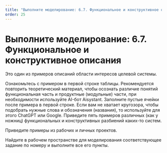 ```yaml
---
title: "Выполните моделирование: 6.7. Функциональное и конструктивное описания"
order: 25
---
```


# Выполните моделирование: 6.7. Функциональное и конструктивное описания



Это один из примеров описаний области интересов целевой системы.

Ознакомьтесь с примером в первой строке таблицы. Рекомендуется повторить теоретический материал, чтобы осознать различие понятий функциональная часть и продуктные (модульные) части, при необходимости используйте AI-бот Aisystant. Заполните пустые ячейки после примера в первой строке. Если вам не хватает кругозора, чтобы подобрать нужные слова и обозначения (названия), то используйте для этого ChatGPT или Google. Приведите пять примеров различных (как у ножниц) функциональных и конструктивных разбиений каких-то систем.

Приведите примеры из рабочих и личных проектов.

Найдите в рабочем пространстве для моделирования соответствующее задание по номеру и выполните все его пункты.

